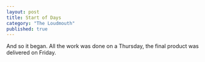 ```yaml
---
layout: post
title: Start of Days
category: "The Loudmouth"
published: true
---
```


And so it began. All the work was done on a Thursday, the final product was delivered on Friday.
